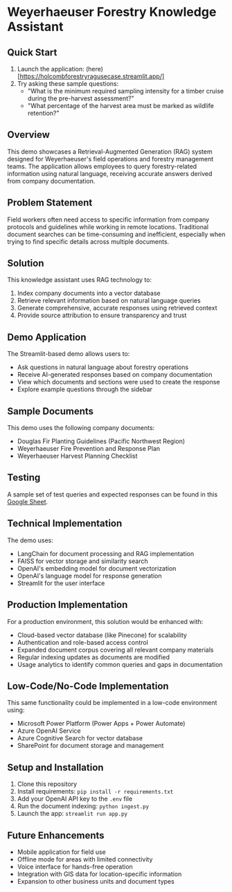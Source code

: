 # Weyerhaeuser Forestry Knowledge Assistant

## Quick Start
1. Launch the application: (here)[https://holcombforestryragusecase.streamlit.app/]
2. Try asking these sample questions:
   - "What is the minimum required sampling intensity for a timber cruise during the pre-harvest assessment?"
   - "What percentage of the harvest area must be marked as wildlife retention?"

## Overview
This demo showcases a Retrieval-Augmented Generation (RAG) system designed for Weyerhaeuser's field operations and forestry management teams. The application allows employees to query forestry-related information using natural language, receiving accurate answers derived from company documentation.

## Problem Statement
Field workers often need access to specific information from company protocols and guidelines while working in remote locations. Traditional document searches can be time-consuming and inefficient, especially when trying to find specific details across multiple documents.

## Solution
This knowledge assistant uses RAG technology to:
1. Index company documents into a vector database
2. Retrieve relevant information based on natural language queries
3. Generate comprehensive, accurate responses using retrieved context
4. Provide source attribution to ensure transparency and trust

## Demo Application
The Streamlit-based demo allows users to:
- Ask questions in natural language about forestry operations
- Receive AI-generated responses based on company documentation
- View which documents and sections were used to create the response
- Explore example questions through the sidebar

## Sample Documents
This demo uses the following company documents:
- Douglas Fir Planting Guidelines (Pacific Northwest Region)
- Weyerhaeuser Fire Prevention and Response Plan
- Weyerhaeuser Harvest Planning Checklist

## Testing
A sample set of test queries and expected responses can be found in this [Google Sheet](https://docs.google.com/spreadsheets/d/your-sheet-id).

## Technical Implementation
The demo uses:
- LangChain for document processing and RAG implementation
- FAISS for vector storage and similarity search
- OpenAI's embedding model for document vectorization
- OpenAI's language model for response generation
- Streamlit for the user interface

## Production Implementation
For a production environment, this solution would be enhanced with:
- Cloud-based vector database (like Pinecone) for scalability
- Authentication and role-based access control
- Expanded document corpus covering all relevant company materials
- Regular indexing updates as documents are modified
- Usage analytics to identify common queries and gaps in documentation

## Low-Code/No-Code Implementation
This same functionality could be implemented in a low-code environment using:
- Microsoft Power Platform (Power Apps + Power Automate)
- Azure OpenAI Service
- Azure Cognitive Search for vector database
- SharePoint for document storage and management

## Setup and Installation
1. Clone this repository
2. Install requirements: `pip install -r requirements.txt`
3. Add your OpenAI API key to the `.env` file
4. Run the document indexing: `python ingest.py`
5. Launch the app: `streamlit run app.py`

## Future Enhancements
- Mobile application for field use
- Offline mode for areas with limited connectivity
- Voice interface for hands-free operation
- Integration with GIS data for location-specific information
- Expansion to other business units and document types
